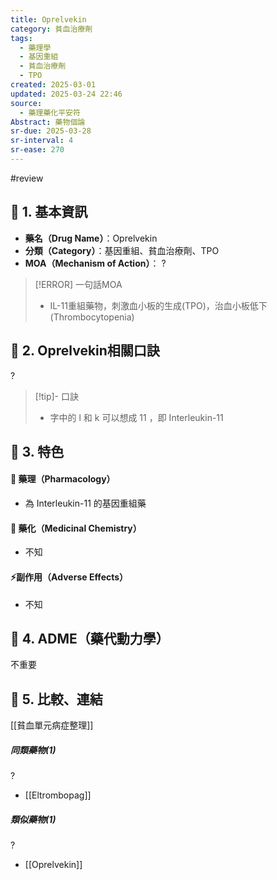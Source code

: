```yaml
---
title: Oprelvekin
category: 貧血治療劑
tags:
  - 藥理學
  - 基因重組
  - 貧血治療劑
  - TPO
created: 2025-03-01
updated: 2025-03-24 22:46
source:
  - 藥理藥化平安符
Abstract: 藥物個論
sr-due: 2025-03-28
sr-interval: 4
sr-ease: 270
---
```

#review 
## 🔹 1. 基本資訊
- **藥名（Drug Name）**：Oprelvekin
- **分類（Category）**：基因重組、貧血治療劑、TPO
- **MOA（Mechanism of Action）**：
?
> [!ERROR] 一句話MOA
> - IL-11重組藥物，刺激血小板的生成(TPO)，治血小板低下(Thrombocytopenia) <!--SR:!2025-03-27,3,250-->

## 🔹 2. Oprelvekin相關口訣
?
> [!tip]- 口訣
> - 字中的 l 和 k 可以想成 11 ，即 Interleukin-11 <!--SR:!2025-03-28,4,270--> 

## 🔹 3. 特色
#### 🧪 藥理（Pharmacology）
- 為 Interleukin-11 的基因重組藥



#### 🧬 藥化（Medicinal Chemistry）
- 不知



#### ⚡副作用（Adverse Effects）
- 不知


## 🔹 4. ADME（藥代動力學）
 不重要
## 🔹 5. 比較、連結

[[貧血單元病症整理]]


##### 同類藥物(1)
?
- [[Eltrombopag]] <!--SR:!2025-03-25,1,230-->

##### 類似藥物(1)
?
- [[Oprelvekin]]